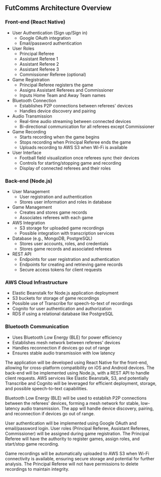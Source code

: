 ## FutComms Architecture Overview

### Front-end (React Native)
- User Authentication (Sign up/Sign in)
  - Google OAuth integration
  - Email/password authentication
- User Roles
  - Principal Referee
  - Assistant Referee 1
  - Assistant Referee 2 
  - Assistant Referee 3
  - Commissioner Referee (optional)
- Game Registration
  - Principal Referee registers the game
  - Assigns Assistant Referees and Commissioner
  - Inputs Home Team and Away Team names
- Bluetooth Connection
  - Establishes P2P connections between referees' devices
  - Handles device discovery and pairing
- Audio Transmission
  - Real-time audio streaming between connected devices
  - Bi-directional communication for all referees except Commissioner
- Game Recording
  - Starts recording when the game begins
  - Stops recording when Principal Referee ends the game
  - Uploads recording to AWS S3 when Wi-Fi is available
- User Interface
  - Football field visualization once referees sync their devices
  - Controls for starting/stopping game and recording
  - Display of connected referees and their roles

### Back-end (Node.js)
- User Management
  - User registration and authentication
  - Stores user information and roles in database
- Game Management 
  - Creates and stores game records
  - Associates referees with each game
- AWS Integration
  - S3 storage for uploaded game recordings
  - Possible integration with transcription services
- Database (e.g., MongoDB, PostgreSQL)
  - Stores user accounts, roles, and credentials
  - Stores game records and associated referees
- REST API
  - Endpoints for user registration and authentication
  - Endpoints for creating and retrieving game records
  - Secure access tokens for client requests

### AWS Cloud Infrastructure
- Elastic Beanstalk for Node.js application deployment
- S3 buckets for storage of game recordings
- Possible use of Transcribe for speech-to-text of recordings
- Cognito for user authentication and authorization
- RDS if using a relational database like PostgreSQL

### Bluetooth Communication
- Uses Bluetooth Low Energy (BLE) for power efficiency
- Establishes mesh network between referees' devices
- Handles reconnection if devices go out of range
- Ensures stable audio transmission with low latency

The application will be developed using React Native for the front-end, allowing for cross-platform compatibility on iOS and Android devices. The back-end will be implemented using Node.js, with a REST API to handle client requests. AWS services like Elastic Beanstalk, S3, and potentially Transcribe and Cognito will be leveraged for efficient deployment, storage, and possible speech-to-text capabilities.

Bluetooth Low Energy (BLE) will be used to establish P2P connections between the referees' devices, forming a mesh network for stable, low-latency audio transmission. The app will handle device discovery, pairing, and reconnection if devices go out of range.

User authentication will be implemented using Google OAuth and email/password login. User roles (Principal Referee, Assistant Referees, Commissioner) will be assigned during game registration. The Principal Referee will have the authority to register games, assign roles, and start/stop game recording.

Game recordings will be automatically uploaded to AWS S3 when Wi-Fi connectivity is available, ensuring secure storage and potential for further analysis. The Principal Referee will not have permissions to delete recordings to maintain integrity.
